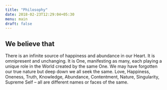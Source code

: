 ```yaml
---
title: "Philosophy"
date: 2018-02-23T12:29:04+05:30
menu: main
draft: false 
---
```


## We believe that

There is an infinite source of happiness and abundance in our Heart. It is omnipresent and unchanging. It is One, manifesting as many, each playing a unique role in the World created by the same One. We may have forgotten our true nature but deep down we all seek the same. Love, Happiness, Oneness, Truth, Knowledge, Abundance, Contentment, Nature, Singularity, Supreme Self – all are different names or faces of the same.

